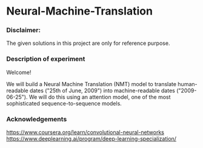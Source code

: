 # Neural-Machine-Translation

### Disclaimer:
The given solutions in this project are only for reference purpose.

### Description of experiment

Welcome!

We will build a Neural Machine Translation (NMT) model to translate human-readable dates ("25th of June, 2009") into machine-readable dates ("2009-06-25").
We will do this using an attention model, one of the most sophisticated sequence-to-sequence models.

### Acknowledgements

https://www.coursera.org/learn/convolutional-neural-networks <br>
https://www.deeplearning.ai/program/deep-learning-specialization/

